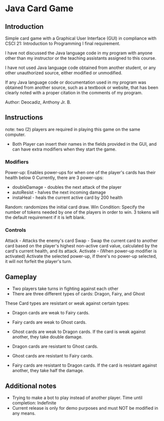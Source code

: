 # Java Card Game

## Introduction 
Simple card game with a Graphical User Interface (GUI) in compliance with CSCI 21: Introduction to Programming I final requirement.

I have not discussed the Java language code in my program with anyone other than my instructor or the teaching assistants assigned to this course.

I have not used Java language code obtained from another student, or any other unauthorized source, either modified or unmodified.

If any Java language code or documentation used in my program was obtained from another source, such as a textbook or website, that has been clearly noted with a proper citation in the comments of my program.

Author: Deocadiz, Anthony Jr. B.

## Instructions
note: two (2) players are required in playing this game on the same computer.

- Both Player can insert their names in the fields provided in the GUI, and can have extra modifiers when they start the game.

### Modifiers
Power-up: Enables power-ups for when one of the player's cards has their health below 0
Currently, there are 3 power-ups:
- doubleDamage - doubles the next attack of the player
- autoResist - halves the next incoming damage
- instaHeal - heals the current active card by 200 health

Random: randomizes the initial card draw.
Win Condition: Specify the number of tokens needed by one of the players in order to win. 3 tokens will the default requirement if it is left blank.

### Controls
Attack - Attacks the enemy's card
Swap - Swap the current card to another card based on the player's highest non-active card value, calculated by the card's current health, and its attack.
Activate - (When power-up modifier is activated) Activate the selected power-up, if there's no power-up selected, it will not forfeit the player's turn.

## Gameplay
- Two players take turns in fighting against each other
- There are three different types of cards: Dragon, Fairy, and Ghost

These Card types are resistant or weak against certain types:
- Dragon cards are weak to Fairy cards.
- Fairy cards are weak to Ghost cards.
- Ghost cards are weak to Dragon cards.
If the card is weak against another, they take double damage.

- Dragon cards are resistant to Ghost cards.
- Ghost cards are resistant to Fairy cards.
- Fairy cards are resistant to Dragon cards.
If the card is resistant against another, they take half the damage.

## Additional notes
- Trying to make a bot to play instead of another player. Time until completion: Indefinite
- Current release is only for demo purposes and must NOT be modified in any means.
